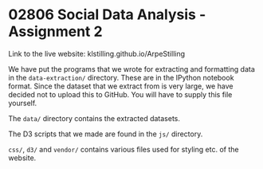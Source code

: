 # 02806 Social Data Analysis - Assignment 2

Link to the live website: klstilling.github.io/ArpeStilling

We have put the programs that we wrote for extracting and formatting data in
the `data-extraction/` directory. These are in the IPython notebook format.
Since the dataset that we extract from is very large, we have decided not to
upload this to GitHub. You will have to supply this file yourself.

The `data/` directory contains the extracted datasets.

The D3 scripts that we made are found in the `js/` directory.

`css/`, `d3/` and `vendor/` contains various files used for styling etc. of the
website.
